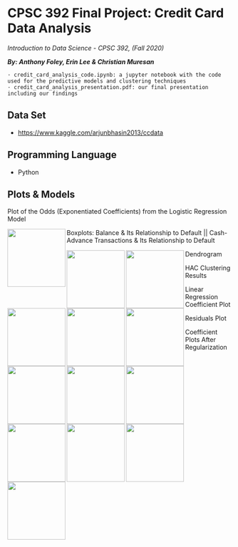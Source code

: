 # CPSC 392 Final Project: Credit Card Data Analysis
*Introduction to Data Science - CPSC 392, (Fall 2020)*

***By: Anthony Foley, Erin Lee & Christian Muresan***

    · credit_card_analysis_code.ipynb: a jupyter notebook with the code used for the predictive models and clustering techniques
    · credit_card_analysis_presentation.pdf: our final presentation including our findings

## Data Set
- https://www.kaggle.com/arjunbhasin2013/ccdata

## Programming Language
- Python

## Plots & Models

Plot of the Odds (Exponentiated Coefficients) from the Logistic Regression Model

<img align="left" src="https://user-images.githubusercontent.com/69367085/105819366-f23b2080-5f6c-11eb-880e-1224151cac06.png" height="130">

Boxplots: Balance & Its Relationship to Default || Cash-Advance Transactions & Its Relationship to Default

<img align="left" src="https://user-images.githubusercontent.com/69367085/105819419-03842d00-5f6d-11eb-937a-05c7e6f428ed.png" height="130">

<img align="left" src="https://user-images.githubusercontent.com/69367085/105819432-07b04a80-5f6d-11eb-9e7d-a479ce53021c" height="130">

Dendrogram

<img align="left" src="https://user-images.githubusercontent.com/69367085/105819521-2282bf00-5f6d-11eb-81be-34ae7cb70578.png" height="130">

HAC Clustering Results

<img align="left" src="https://user-images.githubusercontent.com/69367085/105819553-2d3d5400-5f6d-11eb-9e9d-90b7f48f73b0.png" height="130">

<img align="left" src="https://user-images.githubusercontent.com/69367085/105819568-31697180-5f6d-11eb-8f28-f828e18c2a93.png" height="130">

<img align="left" src="https://user-images.githubusercontent.com/69367085/105819581-34646200-5f6d-11eb-9244-32fe549bbc1b.png" height="130">

<img align="left" src="https://user-images.githubusercontent.com/69367085/105819593-39291600-5f6d-11eb-975f-d254edcfcc81.png" height="130">

<img align="left" src="https://user-images.githubusercontent.com/69367085/105819601-3c240680-5f6d-11eb-89a8-4e92806bfe1f.png" height="130">

Linear Regression Coefficient Plot

<img align="left" src="https://user-images.githubusercontent.com/69367085/105820102-f3b91880-5f6d-11eb-8ff0-eab63319badb.png" height="130">

Residuals Plot

<img align="left" src="https://user-images.githubusercontent.com/69367085/105820068-ea2fb080-5f6d-11eb-8105-f7b0a51ee95e.png" height="130">

Coefficient Plots After Regularization

<img align="left" src="https://user-images.githubusercontent.com/69367085/105820153-09c6d900-5f6e-11eb-8141-2e620f222427.png" height="130">

<img align="left" src="https://user-images.githubusercontent.com/69367085/105820171-0e8b8d00-5f6e-11eb-9113-13d08934b002.png" height="130">



